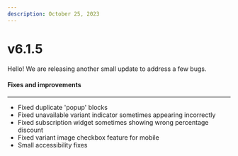 ```yaml
---
description: October 25, 2023
---
```


# v6.1.5

Hello! We are releasing another small update to address a few bugs.

#### **Fixes and improvements**

***

* Fixed duplicate 'popup' blocks
* Fixed unavailable variant indicator sometimes appearing incorrectly
* Fixed subscription widget sometimes showing wrong percentage discount
* Fixed variant image checkbox feature for mobile
* Small accessibility fixes
